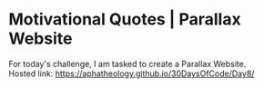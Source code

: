 # Motivational Quotes | Parallax Website 
For today's challenge, I am tasked to create a Parallax Website.  <br>
Hosted link: https://aphatheology.github.io/30DaysOfCode/Day8/
